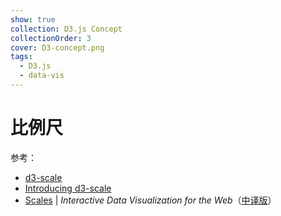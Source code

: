 ```yaml
---
show: true
collection: D3.js Concept
collectionOrder: 3
cover: D3-concept.png
tags:
  - D3.js
  - data-vis
---
```


# 比例尺

参考：
* [d3-scale](https://github.com/d3/d3-scale/tree/v3.2.2)
* [Introducing d3-scale](https://medium.com/@mbostock/introducing-d3-scale-61980c51545f)
* [Scales](https://alignedleft.com/tutorials/d3/scales) | *Interactive Data Visualization for the Web*（[中译版](http://pkuwwt.github.io/d3-tutorial-cn/scales.html)）

